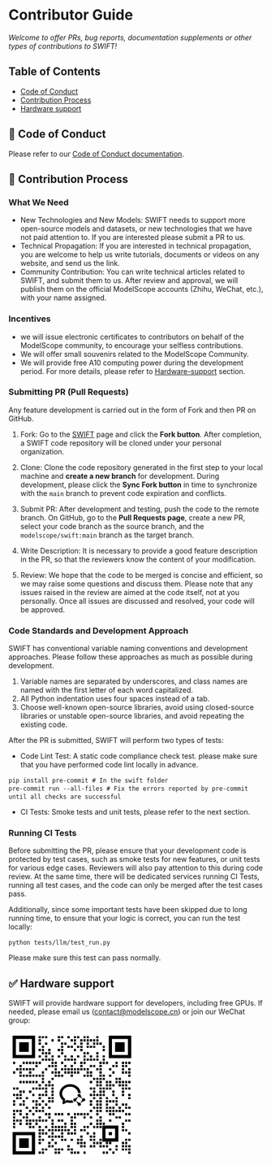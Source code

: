 # Contributor Guide

_Welcome to offer PRs, bug reports, documentation supplements or other types of contributions to SWIFT!_

## Table of Contents
- [Code of Conduct](#-code-of-conduct)
- [Contribution Process](#-contribution-process)
- [Hardware support](#-Hardware-support)

## 📖 Code of Conduct
Please refer to our [Code of Conduct documentation](./CODE_OF_CONDUCT.md).

## 🔁 Contribution Process
### What We Need
- New Technologies and New Models: SWIFT needs to support more open-source models and datasets, or new technologies that we have not paid attention to. If you are interested please submit a PR to us.
- Technical Propagation: If you are interested in technical propagation, you are welcome to help us write tutorials, documents or videos on any website, and send us the link.
- Community Contribution: You can write technical articles related to SWIFT, and submit them to us. After review and approval, we will publish them on the official ModelScope accounts (Zhihu, WeChat, etc.), with your name assigned.

### Incentives
- we will issue electronic certificates to contributors on behalf of the ModelScope community, to encourage your selfless contributions.
- We will offer small souvenirs related to the ModelScope Community.
- We will provide free A10 computing power during the development period. For more details, please refer to [Hardware-support](#-Hardware-support) section.

### Submitting PR (Pull Requests)

Any feature development is carried out in the form of Fork and then PR on GitHub.
1. Fork: Go to the [SWIFT](https://github.com/modelscope/swift) page and click the **Fork button**. After completion, a SWIFT code repository will be cloned under your personal organization.
2. Clone: Clone the code repository generated in the first step to your local machine and **create a new branch** for development. During development, please click the **Sync Fork button** in time to synchronize with the `main` branch to prevent code expiration and conflicts.
3. Submit PR: After development and testing, push the code to the remote branch. On GitHub, go to the **Pull Requests page**, create a new PR, select your code branch as the source branch, and the `modelscope/swift:main` branch as the target branch.

4. Write Description: It is necessary to provide a good feature description in the PR, so that the reviewers know the content of your modification.
5. Review: We hope that the code to be merged is concise and efficient, so we may raise some questions and discuss them. Please note that any issues raised in the review are aimed at the code itself, not at you personally. Once all issues are discussed and resolved, your code will be approved.

### Code Standards and Development Approach
SWIFT has conventional variable naming conventions and development approaches. Please follow these approaches as much as possible during development.
1. Variable names are separated by underscores, and class names are named with the first letter of each word capitalized.
2. All Python indentation uses four spaces instead of a tab.
3. Choose well-known open-source libraries, avoid using closed-source libraries or unstable open-source libraries, and avoid repeating the existing code.

After the PR is submitted, SWIFT will perform two types of tests:
- Code Lint Test: A static code compliance check test. please make sure that you have performed code lint locally in advance.
```shell
pip install pre-commit # In the swift folder
pre-commit run --all-files # Fix the errors reported by pre-commit until all checks are successful
```
- CI Tests: Smoke tests and unit tests, please refer to the next section.

### Running CI Tests
Before submitting the PR, please ensure that your development code is protected by test cases, such as smoke tests for new features, or unit tests for various edge cases. Reviewers will also pay attention to this during code review. At the same time, there will be dedicated services running CI Tests, running all test cases, and the code can only be merged after the test cases pass.

Additionally, since some important tests have been skipped due to long running time, to ensure that your logic is correct, you can run the test locally:
```shell
python tests/llm/test_run.py
```
Please make sure this test can pass normally.

## ✅ Hardware support

SWIFT will provide hardware support for developers, including free GPUs. If needed, please email us ([contact@modelscope.cn](mailto:contact@modelscope.cn)) or join our WeChat group:

<p align="left">
<img src="asset/wechat.png" width="250" style="display: inline-block;">
</p>
